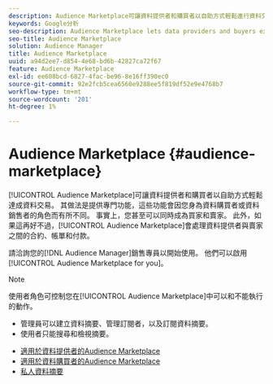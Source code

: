 ```yaml
---
description: Audience Marketplace可讓資料提供者和購買者以自助方式輕鬆進行資料交易。 其做法是提供專門功能，這些功能會因您身為資料購買者或資料銷售者的角色而有所不同。 事實上，您甚至可以同時成為買家和賣家。 此外，如果這再好不過，Audience Marketplace會處理資料提供者和賣家之間的合約、帳單和付款。
keywords: Google分析
seo-description: Audience Marketplace lets data providers and buyers execute data deals in a self-service manner with minimum effort. It does this by providing specialized features that vary depending on your role as a data buyer or data seller. In fact, you can even be a buyer and a seller at the same time. And, if this couldn’t get any better, Audience Marketplace takes care of contracts, billing, and payments between data providers and sellers.
seo-title: Audience Marketplace
solution: Audience Manager
title: Audience Marketplace
uuid: a94d2ee7-d854-4e68-bd6b-42827ca72f67
feature: Audience Marketplace
exl-id: ee608bcd-6827-4fac-be96-8e16ff390ec0
source-git-commit: 92e2fcb5cea6560e9288ee5f819df52e9e4768b7
workflow-type: tm+mt
source-wordcount: '201'
ht-degree: 1%

---
```


# Audience Marketplace {#audience-marketplace}

[!UICONTROL Audience Marketplace]可讓資料提供者和購買者以自助方式輕鬆達成資料交易。 其做法是提供專門功能，這些功能會因您身為資料購買者或資料銷售者的角色而有所不同。 事實上，您甚至可以同時成為買家和賣家。 此外，如果這再好不過，[!UICONTROL Audience Marketplace]會處理資料提供者與賣家之間的合約、帳單和付款。

請洽詢您的[!DNL Audience Manager]銷售專員以開始使用。 他們可以啟用[!UICONTROL Audience Marketplace for you]。

>[!NOTE]
>
>使用者角色可控制您在[!UICONTROL Audience Marketplace]中可以和不能執行的動作。
>
> * 管理員可以建立資料摘要、管理訂閱者，以及訂閱資料摘要。
> * 使用者只能搜尋和檢視摘要。

* [適用於資料提供者的Audience Marketplace](/help/using/features/audience-marketplace/marketplace-data-providers/marketplace-data-providers.md)
* [適用於資料購買者的Audience Marketplace](/help/using/features/audience-marketplace/marketplace-data-buyers/marketplace-data-buyers.md)
* [私人資料摘要](/help/using/features/audience-marketplace/marketplace-private-feeds.md)
